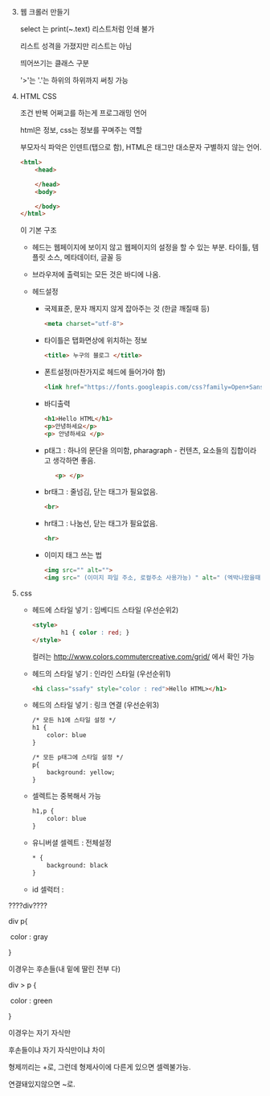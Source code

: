 3. 웹 크롤러 만들기 

   select 는 print(~.text) 리스트처럼 인쇄 불가

   리스트 성격을 가졌지만 리스트는 아님

   띄어쓰기는 클래스 구분

   '>'는 '.'는 하위의 하위까지 써칭 가능





2. HTML CSS

   조건 반복 어쩌고를 하는게 프로그래밍 언어

   html은 정보, css는 정보를 꾸며주는 역할

   부모자식 파악은 인덴트(탭으로 함), HTML은 태그만 대소문자 구별하지 않는 언어.



   ~~~html
   <html>
       <head>
   
       </head>
       <body>
   
       </body>
   </html>
   ~~~

   이 기본 구조



   - 헤드는 웹페이지에 보이지 않고 웹페이지의 설정을 할 수 있는 부분. 타이틀, 템플릿 소스, 메타데이터, 글꼴 등

   - 브라우저에 출력되는 모든 것은 바디에 나옴.

   - 헤드설정

     - 국제표준, 문자 깨지지 않게 잡아주는 것 (한글 깨질때 등)

       ~~~~html
       <meta charset="utf-8">
       ~~~~

     - 타이틀은 탭화면상에 위치하는 정보

       ~~~~html
       <title> 누구의 블로그 </title>
       ~~~~

     - 폰트설정(마찬가지로 헤드에 들어가야 함)

       ~~~~html
       <link href="https://fonts.googleapis.com/css?family=Open+Sans" rel="stylesheet">
       ~~~~

      - 바디출력

         ~~~~html
         <h1>Hello HTML</h1>
         <p>안녕하세요</p>
         <p> 안녕하세요 </p>
         ~~~~

      - p태그 : 하나의 문단을 의미함, pharagraph - 컨텐츠, 요소들의 집합이라고 생각하면 좋음.

         ```html
            <p> </p>
         ```

      - br태그 :   줄넘김, 닫는 태그가 필요없음.

         ~~~html
         <br>
         ~~~

      - hr태그 : 나눔선, 닫는 태그가 필요없음.

         ~~~html
         <hr>
         ~~~



      - 이미지 태그 쓰는 법

         ~~~html
         <img src="" alt="">
         <img src=" (이미지 파일 주소, 로컬주소 사용가능) " alt=" (엑박나왔을때 설명하는 코드) ">
         ~~~


3. css

   - 헤드에 스타일 넣기 : 임베디드 스타일 (우선순위2)

     ~~~~html
     <style>
             h1 { color : red; }
     </style>
     ~~~~

     컬러는 http://www.colors.commutercreative.com/grid/ 에서 확인 가능

   - 헤드의 스타일 넣기 : 인라인 스타일 (우선순위1)

     ~~~html
     <hi class="ssafy" style="color : red">Hello HTML></h1>
     ~~~

   - 헤드의 스타일 넣기 : 링크 연결 (우선순위3)

     ~~~~html
     /* 모든 h1에 스타일 설정 */
     h1 {
         color: blue
     }
     
     /* 모든 p태그에 스타일 설정 */
     p{
         background: yellow;
     }
     ~~~~

   - 셀렉트는 중복해서 가능

     ~~~html
     h1,p {
         color: blue
     }
     ~~~

   - 유니버셜 셀렉트 : 전체설정

     ~~~~html
     * {
         background: black
     }
     ~~~~

   - id  셀럭터 : 


????div????







div p{

​    color : gray

}

 이경우는 후손들(내 밑에 딸린 전부 다)

div > p {

​    color : green

}

이경우는 자기 자식만



후손들이냐 자기 자식만이냐 차이

형제끼리는 +로, 그런데 형제사이에 다른게 있으면 셀렉불가능.

연결돼있지않으면 ~로.

